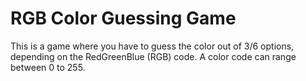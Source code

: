 # RGB Color Guessing Game

This is a game where you have to guess the color out of 3/6 options, depending on the RedGreenBlue (RGB) code. A color code can range between 0 to 255.